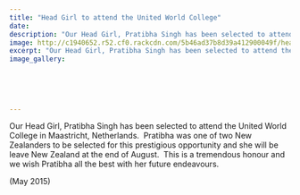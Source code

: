 ```yaml
---
title: "Head Girl to attend the United World College"
date: 
description: "Our Head Girl, Pratibha Singh has been selected to attend the United World College in Maastricht, Netherlands, May 2015."
image: http://c1940652.r52.cf0.rackcdn.com/5b46ad37b8d39a412900049f/head-girl-singh-280.gif
excerpt: "Our Head Girl, Pratibha Singh has been selected to attend the United World College in Maastricht, Netherlands."
image_gallery:
    
    
    
    
    
---
```


<p>Our Head Girl, Pratibha Singh has been selected to attend the United World College in Maastricht, Netherlands.&nbsp; Pratibha was one of two New Zealanders to be selected for this prestigious opportunity and she will be leave New Zealand at the end of August.&nbsp; This is a tremendous honour and we wish Pratibha all the best with her future endeavours.&nbsp;</p>
<p>(May 2015)</p>

